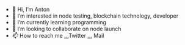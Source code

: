 - 👋 Hi, I’m Anton
- 👀 I’m interested in node testing, blockchain technology, developer
- 🌱 I’m currently learning programming
- 💞️ I’m looking to collaborate on node launch
- 📫 How to reach me [...](https://twitter.com/anton_CHUCH)Twitter [...](jessepinkmans88@gmail.com) Mail

<!---
Perf89/Perf89 is a ✨ special ✨ repository because its `README.md` (this file) appears on your GitHub profile.
You can click the Preview link to take a look at your changes.
--->
